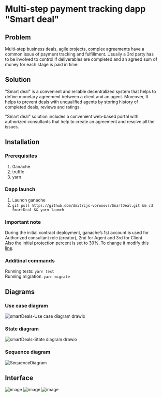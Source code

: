 # Multi-step payment tracking dapp &quot;Smart deal&quot;

## Problem

Multi-step business deals, agile projects, complex agreements have a common issue of payment tracking and fulfillment. Usually a 3rd party has to be involved to control if deliverables are completed and an agreed sum of money for each stage is paid in time.

## Solution

&quot;Smart deal&quot; is a convenient and reliable decentralized system that helps to define monetary agreement between a client and an agent. Moreover, It helps to prevent deals with unqualified agents by storing history of completed deals, reviews and ratings.

&quot;Smart deal&quot; solution includes a convenient web-based portal with authorized consultants that help to create an agreement and resolve all the issues.

## Installation

### Prerequisites

1. Ganache
2. truffle
3. yarn

### Dapp launch

1. Launch ganache
2. `git pull https://github.com/dmitrijs-voronovs/SmartDeal.git && cd SmartDeal && yarn launch`

### Important note

During the initial contract deployment, ganache’s 1st account is used for Authorized consultant role (creator), 2nd for Agent and 3rd for Client.\
Also the initial protection percent is set to 30%. To change it modify [this line](https://github.com/dmitrijs-voronovs/SmartDeal/blob/main/migrations/2_deploy_contracts.js#L10).

### Additinal commands

Running tests: `yarn test`\
Running migration: `yarn migrate`

## Diagrams

### Use case diagram

![smartDeals-Use case diagram drawio](https://user-images.githubusercontent.com/53301511/148654153-a0295a79-fa79-4aa3-8dae-4096677b7fd7.png)

### State diagram

![smartDeals-State diagram drawio](https://user-images.githubusercontent.com/53301511/148654157-1819718d-60cd-448a-bed9-75f6d0bfe11b.png)

### Sequence diagram

![SequenceDiagram](https://user-images.githubusercontent.com/53301511/148654161-b3216fa0-07ba-4c91-a0ac-1ed98ad772b9.png)

## Interface

![image](https://user-images.githubusercontent.com/53301511/148656962-6f4593bd-426f-4c55-8d5c-5d78ee92c1bf.png)
![image](https://user-images.githubusercontent.com/53301511/148657058-240a050e-42f7-4536-b46a-8670da245aa3.png)
![image](https://user-images.githubusercontent.com/53301511/148657074-4ed2dd2d-987c-4eb9-8ece-ca7cf61dc7a2.png)

